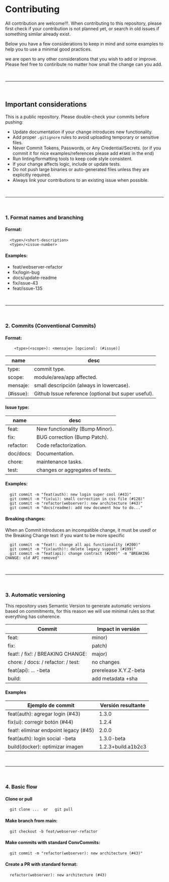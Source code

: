 # Contributing

All contribution are welcome!!!. When contributing to this repository, please first  check if your contribution is not planned yet, or search in old issues if something similar already exist.

Below you have a few considerations to keep in mind and some examples to help you to use a minimal good practices.

we are open to any other considerations that you wish to add or improve.  Please feel free to contiribute no matter how small the change can you add.

<br><hr><br>

## Important considerations

This is a public repository. Please double-check your commits before pushing:
  - Update documentation if your change introduces new functionality.
  - Add proper `.gitignore` rules to avoid uploading temporary or sensitive files.
  - Never Commit Tokens, Passwords, or Any Credential/Secrets. (or if you commit it for nice examples/references please add `#FAKE` in the end)
  - Run linting/formatting tools to keep code style consistent.
  - If your change affects logic, include or update tests.
  - Do not push large binaries or auto-generated files unless they are explicitly required.
  - Always link your contributions to an existing issue when possible.


<br><hr><br>

### 1. Format names and branching
	
#### Format: 
      <type>/<short-description>
      <type>/<issue-number>

#### Examples:

<ul>
  <li>feat/webserver-refactor</li>
  <li>fix/login-bug</li>
  <li>docs/update-readme</li>
  <li>fix/issue-43</li>
  <li>feat/issue-135</li>
</ul>



<br><hr><br>

### 2. Commits (Conventional Commits)

#### Format:
		<type>(<scope>): <mensaje> [opcional: (#issue)]


| name      | desc                                                    |
|---        |---                                                      |
| type: 		| commit type.                                            |
| scope: 	| module/area/app affected.                               |
| mensaje: 	| small descripción (always in lowercase).                |
| (#issue): | Github Issue reference (optional but super useful).     |


#### Issue type:	

| name           | desc                             |
|---             |---                               |
| feat:          | New functionality (Bump Minor).  | 
| fix:           | BUG correction (Bump Patch).     |
| refactor:      | Code refactorization.            |
| doc/docs:      | Documentation.                   |
| chore:         | maintenance tasks.               |
| test:          | changes or aggregates of tests.  |

#### Examples:
      git commit -m "feat(auth): new login super cool (#43)"
      git commit -m "fix(ui): small correction in css file (#128)"
      git commit -m "refactor(webserver): new architecture (#43)"
      git commit -m "docs(readme): add new document how to do..."

#### Breaking changes:
When an Commit introduces an incompatible change, it must be used! or the Breaking Change text: if you want to be more specific
      
      git commit -m "feat!: change all api functionality (#200)"
      git commit -m "fix(auth)!: delete legacy support (#199)"
      git commit -m "feat(api): change contract (#200)" -m "BREAKING CHANGE: old API removed"

			
<br><hr><br>

### 3. Automatic versioning

This repository uses Semantic Version to generate automatic versions based on commitments, for this reason we will use minimal rules so that everything has coherence.

| Commit                                   | Impact in versión        |
|------------------------------------------|--------------------------|
| feat:                                    | minor)                   |
| fix:                                     | patch)                   |
| feat!: / fix!: / BREAKING CHANGE:        | major)                   |
| chore: / docs: / refactor: / test:       | no changes               |
| feat(api): ... -beta                     | prerelease X.Y.Z-beta    |
| build:                                   | add metadata +sha     	  |

#### Examples

| Ejemplo de commit                         | Versión resultante    |
|-------------------------------------------|-----------------------|
| feat(auth): agregar login (#43)           | 1.3.0                 |
| fix(ui): corregir botón (#44)             | 1.2.4                 |
| feat!: eliminar endpoint legacy (#45)     | 2.0.0                 |
| feat(auth): login social -beta            | 1.3.0-beta            |
| build(docker): optimizar imagen           | 1.2.3+build.a1b2c3    |


<br><hr><br>

### 4. Basic flow


#### Clone or pull 
      git clone ...  or   git pull

#### Make branch from main:
      git checkout -b feat/webserver-refactor

#### Make commits with standard ConvCommits:
      git commit -m "refactor(webserver): new architecture (#43)"

#### Create a PR with standard format:
      refactor(webserver): new architecture (#43)
